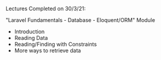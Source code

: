 Lectures Completed on 30/3/21:

"Laravel Fundamentals - Database - Eloquent/ORM" Module
* Introduction
* Reading Data
* Reading/Finding with Constraints
* More ways to retrieve data